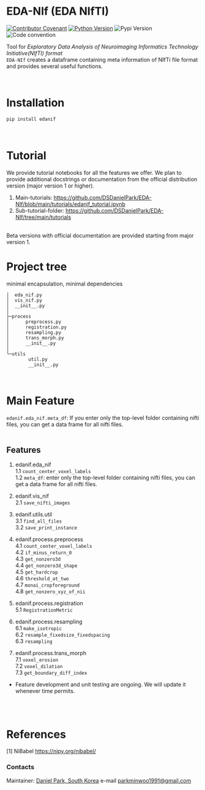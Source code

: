 # EDA-NIf (EDA NIfTI)
[![Contributor Covenant](https://img.shields.io/badge/contributor%20covenant-v2.0%20adopted-black.svg)](code_of_conduct.md)
[![Python Version](https://img.shields.io/badge/python-3.6%2C3.7%2C3.8-black.svg)](code_of_conduct.md)
![Pypi Version](https://img.shields.io/pypi/v/edanif.svg)
![Code convention](https://img.shields.io/badge/code%20convention-pep8-black)

Tool for *Exploratory Data Analysis of Neuroimaging Informatics Technology Initiative(NIfTI) format* <br>
`EDA-NIf` creates a dataframe containing meta information of NIfTi file format and provides several useful functions.

<br>

# Installation
  ```cmd
  pip install edanif
  ```
<Br>

# Tutorial
We provide tutorial notebooks for all the features we offer. We plan to provide additional docstrings or documentation from the official distribution version (major version 1 or higher).

1. Main-tutorials: https://github.com/DSDanielPark/EDA-NIf/blob/main/tutorials/edanif_tutorial.ipynb
2. Sub-tutorial-folder: https://github.com/DSDanielPark/EDA-NIf/tree/main/tutorials

<br>
Beta versions with official documentation are provided starting from major version 1.
<br>

# Project tree
minimal encapsulation, minimal dependencies
```
│  eda_nif.py
│  vis_nif.py
│  __init__.py
│
├─process
│      preprocess.py
│      registration.py
│      resampling.py
│      trans_morph.py
│      __init__.py
│
└─utils
        util.py
        __init__.py
```

<br>

# Main Feature

`edanif.eda_nif.meta_df`: If you enter only the top-level folder containing nifti files, you can get a data frame for all nifti files.  <br><br>

## Features

1. edanif.eda_nif <br>
  1.1 `count_center_voxel_labels` <br>
  1.2 `meta_df`: enter only the top-level folder containing nifti files, you can get a data frame for all nifti files. <br>

2. edanif.vis_nif <br>
  2.1 `save_nifti_images` <br>

3. edanif.utils.util <br>
  3.1 `find_all_files` <br>
  3.2 `save_print_instance`<br>

4. edanif.process.preprocess <br>
  4.1 `count_center_voxel_labels`<br>
  4.2 `if_minus_return_0`<br>
  4.3 `get_nonzero3d`<br>
  4.4 `get_nonzero3d_shape` <br>
  4.5 `get_hardcrop`<br>
  4.6 `threshold_at_two`<br>
  4.7 `monai_cropforeground`<br>
  4.8 `get_nonzero_xyz_of_nii`<br>

5. edanif.process.registration <br>
  5.1 `RegistrationMetric`<br>

6. edanif.process.resampling <br>
  6.1 `make_isotropic`<br>
  6.2 `resample_fixedsize_fixedspacing`<br>
  6.3 `resampling`<br>

7. edanif.process.trans_morph <br>
  7.1 `voxel_erosion`<br>
  7.2 `voxel_dilation`<br>
  7.3 `get_boundary_diff_index`<br>

- Feature development and unit testing are ongoing. We will update it whenever time permits.

<br><br>

# References
[1] NiBabel https://nipy.org/nibabel/


### Contacts
Maintainer: [Daniel Park, South Korea](https://github.com/DSDanielPark) 
e-mail parkminwoo1991@gmail.com
